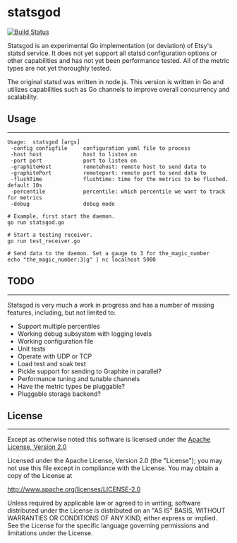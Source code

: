 statsgod
========

[![Build Status](https://travis-ci.org/syrneus/statsgod.svg?branch=master)](https://travis-ci.org/syrneus/statsgod)

Statsgod is an experimental Go implementation (or deviation) of Etsy's statsd service.  It does not yet support all statsd configuration options or other capabilities and has not yet been performance tested. All of the metric types are not yet thoroughly tested.

The original statsd was written in node.js. This version is written in Go and utilizes capabilities such as Go channels to improve overall concurrency and scalability.

## Usage
---
```
Usage:  statsgod [args]
 -config configfile		configuration yaml file to process
 -host host				host to listen on
 -port port				port to listen on
 -graphiteHost 			remotehost: remote host to send data to
 -graphitePort 			remoteport: remote port to send data to
 -flushTime 			flushtime: time for the metrics to be flushed. default 10s
 -percentile 			percentile: which percentile we want to track for metrics
 -debug 				debug mode

# Example, first start the daemon.
go run statsgod.go

# Start a testing receiver.
go run test_receiver.go

# Send data to the daemon. Set a gauge to 3 for the_magic_number
echo "the_magic_number:3|g" | nc localhost 5000
```


## TODO
---
Statsgod is very much a work in progress and has a number of missing features, including, but not limited to:

* Support multiple percentiles
* Working debug subsystem with logging levels
* Working configuration file
* Unit tests
* Operate with UDP or TCP
* Load test and soak test
* Pickle support for sending to Graphite in parallel?
* Performance tuning and tunable channels
* Have the metric types be pluggable?
* Pluggable storage backend?

## License
---
Except as otherwise noted this software is licensed under the [Apache License, Version 2.0](http://www.apache.org/licenses/LICENSE-2.0.html)

Licensed under the Apache License, Version 2.0 (the "License");
you may not use this file except in compliance with the License.
You may obtain a copy of the License at

  http://www.apache.org/licenses/LICENSE-2.0

Unless required by applicable law or agreed to in writing, software
distributed under the License is distributed on an "AS IS" BASIS,
WITHOUT WARRANTIES OR CONDITIONS OF ANY KIND, either express or implied.
See the License for the specific language governing permissions and
limitations under the License.
